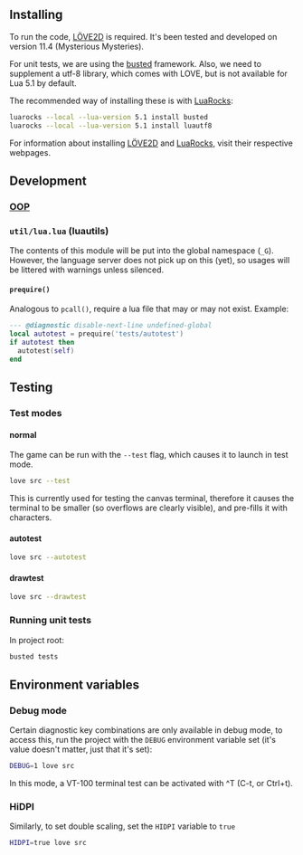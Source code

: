 ## Installing

To run the code, [LÖVE2D] is required. It's been tested and developed on version
11.4 (Mysterious Mysteries).

For unit tests, we are using the [busted] framework.
Also, we need to supplement a utf-8 library, which comes with LOVE, but
is not available for Lua 5.1 by default.

The recommended way of installing these is with [LuaRocks]:

```sh
luarocks --local --lua-version 5.1 install busted
luarocks --local --lua-version 5.1 install luautf8
```

For information about installing [LÖVE2D] and [LuaRocks], visit their respective
webpages.

## Development

### [OOP](doc/development/OOP.md)

### `util/lua.lua` (luautils)

The contents of this module will be put into the global
namespace (`_G`). However, the language server does not pick up
on this (yet), so usages will be littered with warnings unless
silenced.

#### `prequire()`

Analogous to `pcall()`, require a lua file that may or may not
exist. Example:

```lua
--- @diagnostic disable-next-line undefined-global
local autotest = prequire('tests/autotest')
if autotest then
  autotest(self)
end
```

## Testing

### Test modes

#### normal

The game can be run with the `--test` flag, which causes it to launch in test
mode.

```sh
love src --test
```

This is currently used for testing the canvas terminal, therefore it causes the
terminal to be smaller (so overflows are clearly visible), and pre-fills it with
characters.

#### autotest

```sh
love src --autotest
```

#### drawtest

```sh
love src --drawtest
```

### Running unit tests

In project root:

```sh
busted tests
```

## Environment variables

### Debug mode

Certain diagnostic key combinations are only available in debug mode,
to access this, run the project with the `DEBUG` environment variable set
(it's value doesn't matter, just that it's set):

```sh
DEBUG=1 love src
```

In this mode, a VT-100 terminal test can be activated with ^T (C-t, or Ctrl+t).

### HiDPI

Similarly, to set double scaling, set the `HIDPI` variable to `true`

```sh
HIDPI=true love src
```

[löve2d]: https://love2d.org
[busted]: https://lunarmodules.github.io/busted/
[luarocks]: https://luarocks.org/
